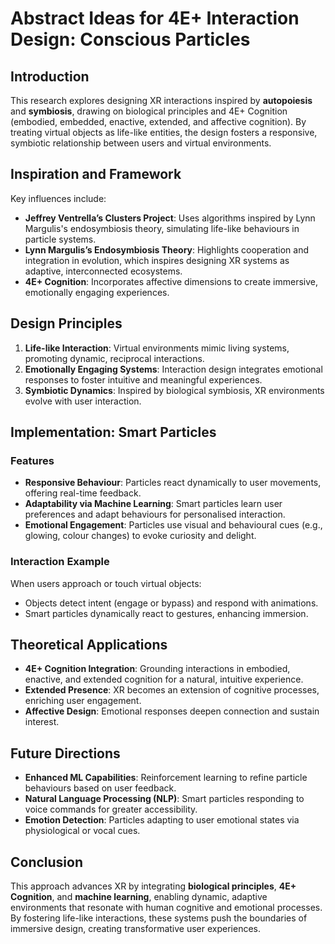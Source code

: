 # Abstract Ideas for 4E+ Interaction Design: Conscious Particles

## Introduction
This research explores designing XR interactions inspired by **autopoiesis** and **symbiosis**, drawing on biological principles and 4E+ Cognition (embodied, embedded, enactive, extended, and affective cognition). By treating virtual objects as life-like entities, the design fosters a responsive, symbiotic relationship between users and virtual environments.

## Inspiration and Framework
Key influences include:
- **Jeffrey Ventrella’s Clusters Project**: Uses algorithms inspired by Lynn Margulis's endosymbiosis theory, simulating life-like behaviours in particle systems.
- **Lynn Margulis’s Endosymbiosis Theory**: Highlights cooperation and integration in evolution, which inspires designing XR systems as adaptive, interconnected ecosystems.
- **4E+ Cognition**: Incorporates affective dimensions to create immersive, emotionally engaging experiences.

## Design Principles
1. **Life-like Interaction**: Virtual environments mimic living systems, promoting dynamic, reciprocal interactions.
2. **Emotionally Engaging Systems**: Interaction design integrates emotional responses to foster intuitive and meaningful experiences.
3. **Symbiotic Dynamics**: Inspired by biological symbiosis, XR environments evolve with user interaction.

## Implementation: Smart Particles
### Features
- **Responsive Behaviour**: Particles react dynamically to user movements, offering real-time feedback.
- **Adaptability via Machine Learning**: Smart particles learn user preferences and adapt behaviours for personalised interaction.
- **Emotional Engagement**: Particles use visual and behavioural cues (e.g., glowing, colour changes) to evoke curiosity and delight.

### Interaction Example
When users approach or touch virtual objects:
- Objects detect intent (engage or bypass) and respond with animations.
- Smart particles dynamically react to gestures, enhancing immersion.

## Theoretical Applications
- **4E+ Cognition Integration**: Grounding interactions in embodied, enactive, and extended cognition for a natural, intuitive experience.
- **Extended Presence**: XR becomes an extension of cognitive processes, enriching user engagement.
- **Affective Design**: Emotional responses deepen connection and sustain interest.

## Future Directions
- **Enhanced ML Capabilities**: Reinforcement learning to refine particle behaviours based on user feedback.
- **Natural Language Processing (NLP)**: Smart particles responding to voice commands for greater accessibility.
- **Emotion Detection**: Particles adapting to user emotional states via physiological or vocal cues.

## Conclusion
This approach advances XR by integrating **biological principles**, **4E+ Cognition**, and **machine learning**, enabling dynamic, adaptive environments that resonate with human cognitive and emotional processes. By fostering life-like interactions, these systems push the boundaries of immersive design, creating transformative user experiences.
